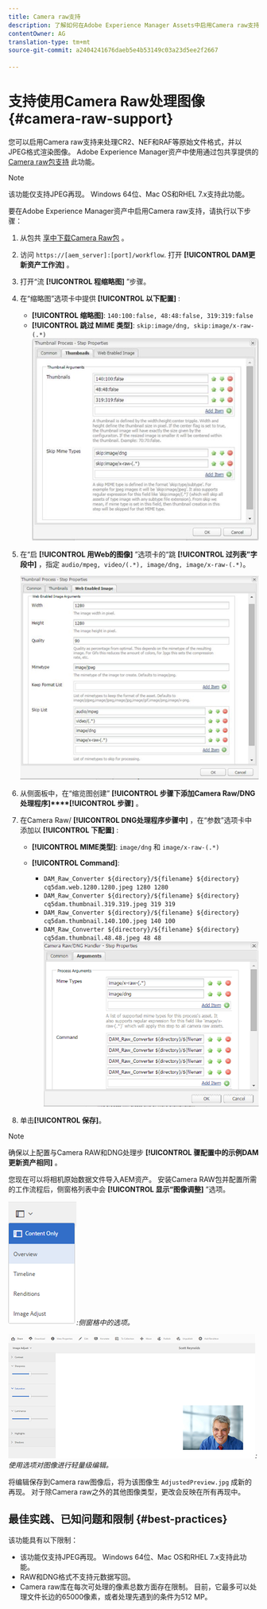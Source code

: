 ```yaml
---
title: Camera raw支持
description: 了解如何在Adobe Experience Manager Assets中启用Camera raw支持。
contentOwner: AG
translation-type: tm+mt
source-git-commit: a2404241676daeb5e4b53149c03a23d5ee2f2667

---
```



# 支持使用Camera Raw处理图像 {#camera-raw-support}

您可以启用Camera raw支持来处理CR2、NEF和RAF等原始文件格式，并以JPEG格式渲染图像。 Adobe Experience Manager资产中使用通过包共享提供的 [Camera raw包支持](https://www.adobeaemcloud.com/content/marketplace/marketplaceProxy.html?packagePath=/content/companies/public/adobe/packages/aem630/product/assets/aem-assets-cameraraw-pkg) 此功能。

>[!NOTE]
>
>该功能仅支持JPEG再现。 Windows 64位、Mac OS和RHEL 7.x支持此功能。

要在Adobe Experience Manager资产中启用Camera raw支持，请执行以下步骤：

1. 从包共 [享中下载Camera Raw包](https://www.adobeaemcloud.com/content/marketplace/marketplaceProxy.html?packagePath=/content/companies/public/adobe/packages/aem630/product/assets/aem-assets-cameraraw-pkg) 。

1. 访问 `https://[aem_server]:[port]/workflow`. 打开 **[!UICONTROL DAM更新资产工作流]** 。

1. 打开“流 **[!UICONTROL 程缩略图]** ”步骤。

1. 在“缩略图”选项卡中提供 **[!UICONTROL 以下配置]** :

   * **[!UICONTROL 缩略图]**: `140:100:false, 48:48:false, 319:319:false`
   * **[!UICONTROL 跳过 MIME 类型]**: `skip:image/dng, skip:image/x-raw-(.*)`
   ![赤石](assets/chlimage_1-334.png)

1. 在“启 **[!UICONTROL 用Web的图像]** ”选项卡的“跳 **[!UICONTROL 过列表”字段中]** ，指定 `audio/mpeg, video/(.*), image/dng, image/x-raw-(.*)`。

   ![赤石](assets/chlimage_1-335.png)

1. 从侧面板中，在“缩览图创建” **[!UICONTROL 步骤下添加Camera Raw/DNG处理程序]****[!UICONTROL 步骤]** 。

1. 在Camera Raw/ **[!UICONTROL DNG处理程序步骤中]** ，在“参数”选项卡中添加以 **[!UICONTROL 下配置]** :

   * **[!UICONTROL MIME类型]**: `image/dng` 和 `image/x-raw-(.*)`
   * **[!UICONTROL Command]**:

      * `DAM_Raw_Converter ${directory}/${filename} ${directory} cq5dam.web.1280.1280.jpeg 1280 1280`
      * `DAM_Raw_Converter ${directory}/${filename} ${directory} cq5dam.thumbnail.319.319.jpeg 319 319`
      * `DAM_Raw_Converter ${directory}/${filename} ${directory} cq5dam.thumbnail.140.100.jpeg 140 100`
      * `DAM_Raw_Converter ${directory}/${filename} ${directory} cq5dam.thumbnail.48.48.jpeg 48 48`
   ![chlimage_1-336](assets/chlimage_1-336.png)

1. 单击&#x200B;**[!UICONTROL 保存]**。

>[!NOTE]
>
>确保以上配置与Camera RAW和DNG处理步 **[!UICONTROL 骤配置中的示例DAM更新资产相同]** 。

您现在可以将相机原始数据文件导入AEM资产。 安装Camera RAW包并配置所需的工作流程后，侧窗格列表中会 **[!UICONTROL 显示“图像调整]** ”选项。

![chlimage_1-337图](assets/chlimage_1-337.png)*:侧窗格中的选项。*

![chlimage_1-338图](assets/chlimage_1-338.png)*:使用选项对图像进行轻量级编辑。*

将编辑保存到Camera raw图像后，将为该图像生 `AdjustedPreview.jpg` 成新的再现。 对于除Camera raw之外的其他图像类型，更改会反映在所有再现中。

## 最佳实践、已知问题和限制 {#best-practices}

该功能具有以下限制：

* 该功能仅支持JPEG再现。 Windows 64位、Mac OS和RHEL 7.x支持此功能。
* RAW和DNG格式不支持元数据写回。
* Camera raw库在每次可处理的像素总数方面存在限制。 目前，它最多可以处理文件长边的65000像素，或者处理先遇到的条件为512 MP。
